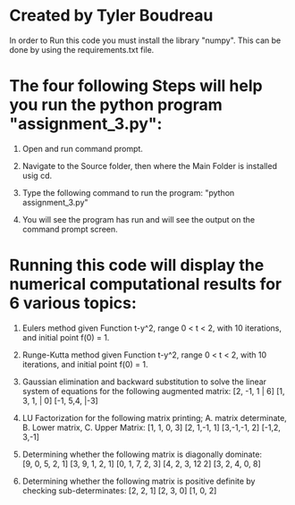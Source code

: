 # Created by Tyler Boudreau

In order to Run this code you must install the library "numpy".
This can be done by using the requirements.txt file.

# The four following Steps will help you run the python program "assignment_3.py":

1. Open and run command prompt.

2. Navigate to the Source folder, then where the Main Folder is installed usig cd.

3. Type the following command to run the program: 
"python assignment_3.py"

4. You will see the program has run and will see the output on the command prompt screen.


# Running this code will display the numerical computational results for 6 various topics: 

1. Eulers method given Function t-y^2, 
range 0 < t < 2, with 10 iterations, and initial point f(0) = 1.


2. Runge-Kutta method given Function t-y^2, 
range 0 < t < 2, with 10 iterations, and initial point f(0) = 1.


3. Gaussian elimination and backward substitution to solve the linear system of equations for the following augmented matrix: 
[2, -1, 1 | 6]
[1, 3, 1, | 0]
[-1, 5,4, |-3]


4. LU Factorization for the following matrix printing;
A. matrix determinate, 
B. Lower matrix,
C. Upper Matrix:
[1, 1, 0, 3]
[2, 1,-1, 1]
[3,-1,-1, 2]
[-1,2, 3,-1]


5. Determining whether the following matrix is diagonally dominate:           
[9, 0, 5, 2, 1]
[3, 9, 1, 2, 1]
[0, 1, 7, 2, 3]
[4, 2, 3, 12 2]
[3, 2, 4, 0, 8]


6. Determining whether the following matrix is positive definite by checking sub-determinates:
[2, 2, 1]
[2, 3, 0]
[1, 0, 2]
